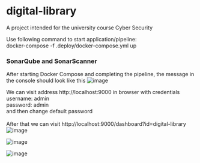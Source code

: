 # digital-library
A project intended for the university course Cyber Security

Use following command to start application/pipeline: <br>
docker-compose -f .deploy/docker-compose.yml up


### SonarQube and SonarScanner
After starting Docker Compose and completing the pipeline, the message in the console should look like this
![image](https://github.com/user-attachments/assets/21606ffe-fd5b-464f-804c-f8053af9e306)

We can visit address http://localhost:9000 in browser with credentials <br>
username: admin <br>
password: admin <br>
and then change default password <br> <br>
After that we can visit http://localhost:9000/dashboard?id=digital-library 
![image](https://github.com/user-attachments/assets/fec193d6-3036-48f3-8f50-d80d36a09e41)


![image](https://github.com/user-attachments/assets/bfaabb82-ef2f-4c0d-9a77-4be87f9a1310)


![image](https://github.com/user-attachments/assets/9a3b781f-3c88-4741-83cf-f99a27dfbf4b)

